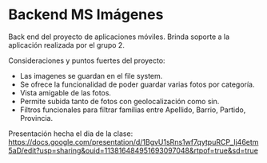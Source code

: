 # Backend MS Imágenes
Back end del proyecto de aplicaciones móviles.
Brinda soporte a la aplicación realizada por el grupo 2.

Consideraciones y puntos fuertes del proyecto:
- Las imagenes se guardan en el file system.
- Se ofrece la funcionalidad de poder guardar varias fotos por categoría.
- Vista amigable de las fotos.
- Permite subida tanto de fotos con geolocalización como sin.
- Filtros funcionales para filtrar familias entre Apellido, Barrio, Partido, Provincia.

Presentación hecha el dia de la clase:
https://docs.google.com/presentation/d/1BgvU1sRns1wf7qytpuRCP_Ij46etm5aD/edit?usp=sharing&ouid=113816484951693097048&rtpof=true&sd=true
